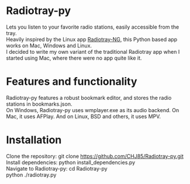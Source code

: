# Radiotray-py
Lets you listen to your favorite radio stations, easily accessible from the tray.  
Heavily inspired by the Linux app [Radiotray-NG](https://github.com/ebruck/radiotray-ng), this Python based app works on Mac, Windows and Linux.  
I decided to write my own variant of the traditional Radiotray app when I started using Mac, where there were no app quite like it.  

# Features and functionality 
Radiotray-py features a robust bookmark editor, and stores the radio stations in bookmarks.json.  
On Windows, Radiotray-py uses wmplayer.exe as its audio backend. On Mac, it uses AFPlay. And on Linux, BSD and others, it uses MPV.  

# Installation
Clone the repository: git clone https://github.com/CHJ85/Radiotray-py.git  
Install dependencies: python install_dependencies.py  
Navigate to Radiotray-py: cd Radiotray-py  
python ./radiotray.py  
